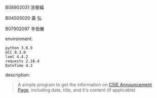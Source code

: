 B08902031 涂晉綸

B04505020 黃  弘

B07902097 辛伯樂

environment:
```WSL Ubuntu 18.04
python 3.6.9
GCC 8.3.0
lxml 4.4.2
requests 2.18.4
DateTime 4.3
```

description: 
>A simple program to get the information on [CSIE Announcement Page](https://www.csie.ntu.edu.tw/news/news.php?class=101), including date, title, and it's content (if applicable)
